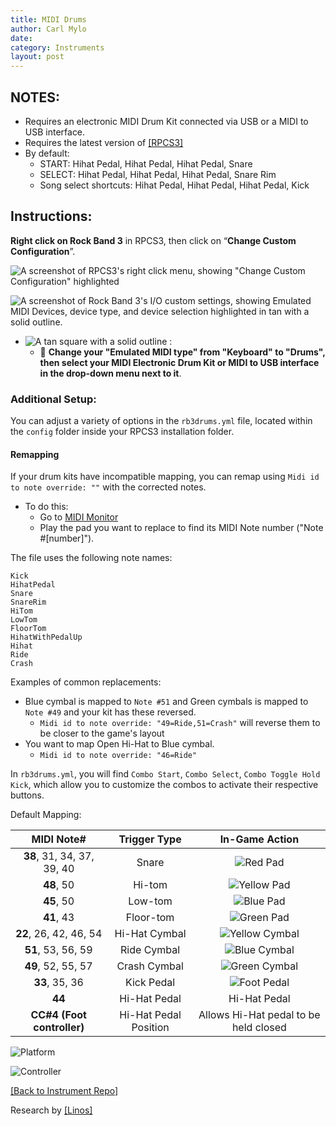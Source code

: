 ```yaml
---
title: MIDI Drums
author: Carl Mylo
date: 
category: Instruments
layout: post
---
```


## NOTES:

* Requires an electronic MIDI Drum Kit connected via USB or a MIDI to USB interface.
* Requires the latest version of [[RPCS3]](https://rpcs3.net/download)
* By default:
	* START: Hihat Pedal, Hihat Pedal, Hihat Pedal, Snare
	* SELECT: Hihat Pedal, Hihat Pedal, Hihat Pedal, Snare Rim
	* Song select shortcuts: Hihat Pedal, Hihat Pedal, Hihat Pedal, Kick

## Instructions:
**Right click on Rock Band 3** in RPCS3, then click on “**Change Custom Configuration**”.  

![A screenshot of RPCS3's right click menu, showing "Change Custom Configuration" highlighted](https://raw.githubusercontent.com/hmxmilohax/rb3-pc/main/assets/images/cust/rpcs3customconfigchange.png "Change Custom Configuration")

![A screenshot of Rock Band 3's I/O custom settings, showing Emulated MIDI Devices, device type, and device selection highlighted in tan with a solid outline.](https://raw.githubusercontent.com/hmxmilohax/rb3-pc/main/assets/images/cust/iod.png "I/O")
* ![A tan square with a solid outline](https://raw.githubusercontent.com/hmxmilohax/rb3-pc/main/assets/images/cust/smalltan.png "Tan Square") : 
	* 🥁 **Change your "Emulated MIDI type" from "Keyboard" to "Drums", then select your MIDI Electronic Drum Kit or MIDI to USB interface in the drop-down menu next to it**.

### Additional Setup:

You can adjust a variety of options in the `rb3drums.yml` file, located within the `config` folder inside your RPCS3 installation folder.

#### Remapping
If your drum kits have incompatible mapping, you can remap using `Midi id to note override: ""` with the corrected notes.
* To do this:
	* Go to [MIDI Monitor](https://www.midimonitor.com/)
	* Play the pad you want to replace to find its MIDI Note number ("Note #[number]").

The file uses the following note names:

`Kick`  
`HihatPedal`  
`Snare`  
`SnareRim`  
`HiTom`  
`LowTom`  
`FloorTom`  
`HihatWithPedalUp`  
`Hihat`  
`Ride`  
`Crash`

Examples of common replacements:
* Blue cymbal is mapped to `Note #51` and Green cymbals is mapped to `Note #49` and your kit has these reversed.
	* `Midi id to note override: "49=Ride,51=Crash"` will reverse them to be closer to the game's layout
* You want to map Open Hi-Hat to Blue cymbal.
	* `Midi id to note override: "46=Ride"`

In `rb3drums.yml`, you will find `Combo Start`, `Combo Select`, `Combo Toggle Hold Kick`, which allow you to customize the combos to activate their respective buttons.

Default Mapping:

| **MIDI Note#** | **Trigger Type** | **In-Game Action** |
|:--------:|:-------------------:|:-----------------:|
| **38**, 31, 34, 37, 39, 40 | Snare | ![Red Pad](https://raw.githubusercontent.com/hmxmilohax/rb3-pc/main/assets/images/btns/drms/rb/rp.png "Red Pad") |
| **48**, 50 | Hi-tom | ![Yellow Pad](https://raw.githubusercontent.com/hmxmilohax/rb3-pc/main/assets/images/btns/drms/rb/yp.png "Yellow Pad") |
| **45**, 50 | Low-tom | ![Blue Pad](https://raw.githubusercontent.com/hmxmilohax/rb3-pc/main/assets/images/btns/drms/rb/bp.png "Blue Pad") |
| **41**, 43 | Floor-tom | ![Green Pad](https://raw.githubusercontent.com/hmxmilohax/rb3-pc/main/assets/images/btns/drms/rb/gp.png "Green Pad") |
| **22**, 26, 42, 46, 54 | Hi-Hat Cymbal | ![Yellow Cymbal](https://raw.githubusercontent.com/hmxmilohax/rb3-pc/main/assets/images/btns/drms/rb/yc.png "Yellow Cymbal") |
| **51**, 53, 56, 59 | Ride Cymbal | ![Blue Cymbal](https://raw.githubusercontent.com/hmxmilohax/rb3-pc/main/assets/images/btns/drms/rb/bc.png "Blue Cymbal") |
| **49**, 52, 55, 57 | Crash Cymbal | ![Green Cymbal](https://raw.githubusercontent.com/hmxmilohax/rb3-pc/main/assets/images/btns/drms/rb/gc.png "Green Cymbal") |
| **33**, 35, 36 | Kick Pedal | ![Foot Pedal](https://raw.githubusercontent.com/hmxmilohax/rb3-pc/main/assets/images/btns/drms/rb/kp.png "Foot Pedal") |
| **44** | Hi-Hat Pedal | Hi-Hat Pedal |
| **CC#4 (Foot controller)** | Hi-Hat Pedal Position | Allows Hi-Hat pedal to be held closed |

![Platform](https://raw.githubusercontent.com/hmxmilohax/rb3-pc/main/assets/images/instruments/midi.png "Platform") 

![Controller](https://raw.githubusercontent.com/hmxmilohax/rb3-pc/main/assets/images/instruments/mididrumscontroller.png "Controller") 

[[Back to Instrument Repo]](https://hmxmilohax.github.io/rb3-pc/english/instrumentrepo/#instrument-list)


Research by [[Linos]](https://www.youtube.com/@LinosMelendi)
